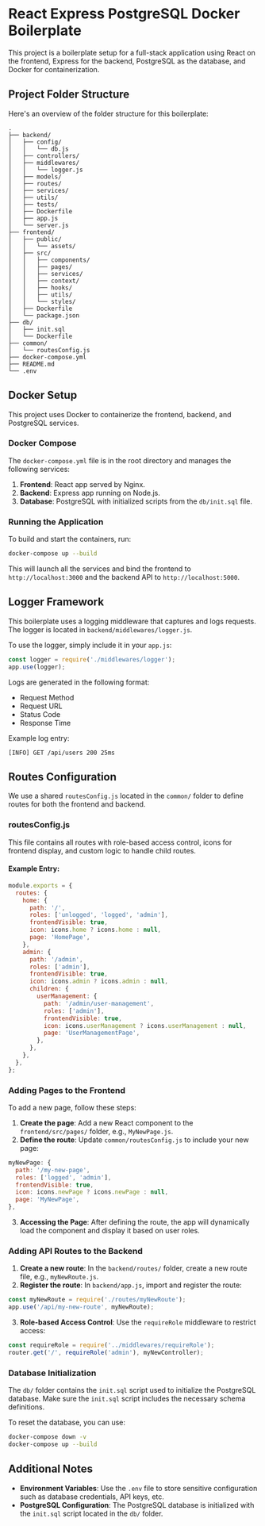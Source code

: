 
# React Express PostgreSQL Docker Boilerplate

This project is a boilerplate setup for a full-stack application using React on the frontend, Express for the backend, PostgreSQL as the database, and Docker for containerization.

## Project Folder Structure

Here's an overview of the folder structure for this boilerplate:

```
.
├── backend/
│   ├── config/
│   │   └── db.js
│   ├── controllers/
│   ├── middlewares/
│   │   └── logger.js
│   ├── models/
│   ├── routes/
│   ├── services/
│   ├── utils/
│   ├── tests/
│   ├── Dockerfile
│   ├── app.js
│   └── server.js
├── frontend/
│   ├── public/
│   │   └── assets/
│   ├── src/
│   │   ├── components/
│   │   ├── pages/
│   │   ├── services/
│   │   ├── context/
│   │   ├── hooks/
│   │   ├── utils/
│   │   └── styles/
│   ├── Dockerfile
│   └── package.json
├── db/
│   ├── init.sql
│   └── Dockerfile
├── common/
│   └── routesConfig.js
├── docker-compose.yml
├── README.md
└── .env
```

## Docker Setup

This project uses Docker to containerize the frontend, backend, and PostgreSQL services.

### Docker Compose

The `docker-compose.yml` file is in the root directory and manages the following services:

1. **Frontend**: React app served by Nginx.
2. **Backend**: Express app running on Node.js.
3. **Database**: PostgreSQL with initialized scripts from the `db/init.sql` file.

### Running the Application

To build and start the containers, run:

```bash
docker-compose up --build
```

This will launch all the services and bind the frontend to `http://localhost:3000` and the backend API to `http://localhost:5000`.

## Logger Framework

This boilerplate uses a logging middleware that captures and logs requests. The logger is located in `backend/middlewares/logger.js`.

To use the logger, simply include it in your `app.js`:

```js
const logger = require('./middlewares/logger');
app.use(logger);
```

Logs are generated in the following format:
- Request Method
- Request URL
- Status Code
- Response Time

Example log entry:

```
[INFO] GET /api/users 200 25ms
```

## Routes Configuration

We use a shared `routesConfig.js` located in the `common/` folder to define routes for both the frontend and backend.

### routesConfig.js

This file contains all routes with role-based access control, icons for frontend display, and custom logic to handle child routes.

#### Example Entry:

```js
module.exports = {
  routes: {
    home: {
      path: '/',
      roles: ['unlogged', 'logged', 'admin'],
      frontendVisible: true,
      icon: icons.home ? icons.home : null,
      page: 'HomePage',
    },
    admin: {
      path: '/admin',
      roles: ['admin'],
      frontendVisible: true,
      icon: icons.admin ? icons.admin : null,
      children: {
        userManagement: {
          path: '/admin/user-management',
          roles: ['admin'],
          frontendVisible: true,
          icon: icons.userManagement ? icons.userManagement : null,
          page: 'UserManagementPage',
        },
      },
    },
  },
};
```

### Adding Pages to the Frontend

To add a new page, follow these steps:

1. **Create the page**: Add a new React component to the `frontend/src/pages/` folder, e.g., `MyNewPage.js`.
2. **Define the route**: Update `common/routesConfig.js` to include your new page:

```js
myNewPage: {
  path: '/my-new-page',
  roles: ['logged', 'admin'],
  frontendVisible: true,
  icon: icons.newPage ? icons.newPage : null,
  page: 'MyNewPage',
},
```

3. **Accessing the Page**: After defining the route, the app will dynamically load the component and display it based on user roles.

### Adding API Routes to the Backend

1. **Create a new route**: In the `backend/routes/` folder, create a new route file, e.g., `myNewRoute.js`.
2. **Register the route**: In `backend/app.js`, import and register the route:

```js
const myNewRoute = require('./routes/myNewRoute');
app.use('/api/my-new-route', myNewRoute);
```

3. **Role-based Access Control**: Use the `requireRole` middleware to restrict access:

```js
const requireRole = require('../middlewares/requireRole');
router.get('/', requireRole('admin'), myNewController);
```

### Database Initialization

The `db/` folder contains the `init.sql` script used to initialize the PostgreSQL database. Make sure the `init.sql` script includes the necessary schema definitions.

To reset the database, you can use:

```bash
docker-compose down -v
docker-compose up --build
```

## Additional Notes

- **Environment Variables**: Use the `.env` file to store sensitive configuration such as database credentials, API keys, etc.
- **PostgreSQL Configuration**: The PostgreSQL database is initialized with the `init.sql` script located in the `db/` folder.
